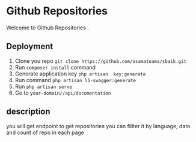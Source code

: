 # Github Repositories

Welcome to Github Repositories .

## Deployment

1. Clone you repo `git clone https://github.com/osamatoama/sbaik.git`
2. Run `composer install` command
3. Generate application key `php artisan  key:generate`
4. Run command `php artisan l5-swagger:generate`
5. Run `php artisan serve`
6. Go to `your-domain//api/documentation`

## description

you will get endpoint to get repositories you can fillter it by language, date and count of repo in each page
